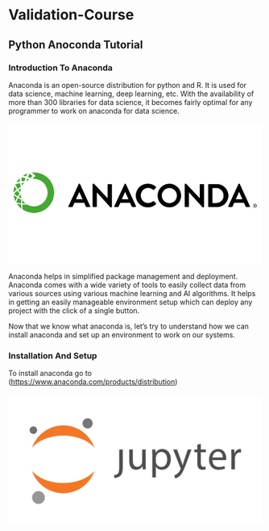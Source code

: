 # Validation-Course

## Python Anoconda Tutorial

### Introduction To Anaconda

Anaconda is an open-source distribution for python and R. It is used for data science, machine learning, deep learning, etc. With the availability of more than 300 libraries for data science, it becomes fairly optimal for any programmer to work on anaconda for data science.

![image](https://github.com/Mmmmmmmmark/Validation-Course/blob/main/anaconda-inc-logo-vector.png)

Anaconda helps in simplified package management and deployment. Anaconda comes with a wide variety of tools to easily collect data from various sources using various machine learning and AI algorithms. It helps in getting an easily manageable environment setup which can deploy any project with the click of a single button.

Now that we know what anaconda is, let’s try to understand how we can install anaconda and set up an environment to work on our systems.

### Installation And Setup

To install anaconda go to (https://www.anaconda.com/products/distribution)







###
![image](https://github.com/Mmmmmmmmark/Validation-Course/blob/main/jupyter-ar21.png)

